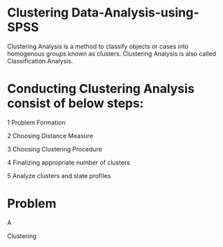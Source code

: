 # Clustering Data-Analysis-using-SPSS
Clustering Analysis is a method to classify objects or cases into homogenous groups known as clusters. Clustering Analysis is also called Classification Analysis.

# Conducting Clustering Analysis consist of below steps:
1 Problem Formation

2 Choosing Distance Measure

3 Choosing Clustering Procedure

4 Finalizing appropriate number of clusters

5 Analyze clusters and state profiles

# Problem
A


Clustering
